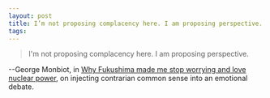 ```yaml
---
layout: post
title: I’m not proposing complacency here. I am proposing perspective.
tags: 
---
```

> I'm not proposing complacency here. I am proposing perspective.

--George Monbiot, in [Why Fukushima made me stop worrying and love nuclear power](http://www.guardian.co.uk/commentisfree/2011/mar/21/pro-nuclear-japan-fukushima), on injecting contrarian common sense into an emotional debate. 

